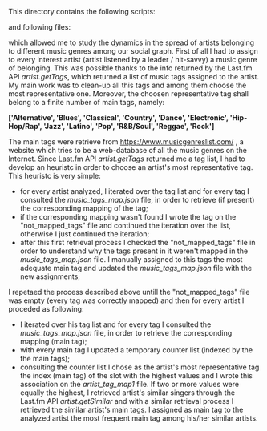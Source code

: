 This directory contains the following scripts:

and following files:


which allowed me to study the dynamics in the spread of artists belonging to different music genres among our social graph.
First of all I had to assign to every interest artist (artist listened by a leader / hit-savvy) a music genre of belonging.
This was possible thanks to the info returned by the Last.fm API *artist.getTags*, which returned a list of music tags assigned  to the artist. My main work was to clean-up all this tags and among them choose the most representative one. Moreover, the choosen representative tag shall belong to a finite number of main tags, namely:

**['Alternative', 'Blues', 'Classical', 'Country', 'Dance', 'Electronic', 'Hip-Hop/Rap', 'Jazz', 'Latino', 'Pop', 'R&B/Soul', 'Reggae', 'Rock']**

The main tags were retrieve from https://www.musicgenreslist.com/ , a website which tries to be a web-database of all the music genres on the Internet. 
Since Last.fm API *artist.getTags* returned me a tag list, I had to develop an heuristc in order to choose an artist's most representative tag. This heuristc is very simple:
* for every artist analyzed, I iterated over the tag list and for every tag I consulted the *music_tags_map.json* file, in order to retrieve (if present) the corresponding mapping of the tag;
* if the corresponding mapping wasn't found I wrote the tag on the "not_mapped_tags" file and continued the iteration over the list, otherwise I just continued the iteration;
* after this first retrieval process I checked the "not_mapped_tags" file in order to understand why the tags present in it weren't mapped in the *music_tags_map.json* file. I manually assigned to this tags the most adequate main tag and updated the *music_tags_map.json* file with the new assignments;

I repetaed the process described above untill the "not_mapped_tags" file was empty (every tag was correctly mapped) and then for every artist I proceded as following:
* I iterated over his tag list and for every tag I consulted the *music_tags_map.json* file, in order to retrieve the corresponding mapping (main tag);
* with every main tag I updated a temporary counter list (indexed by the the main tags);
* consulting the counter list I chose as the artist's most representative tag the index (main tag) of the slot with the highest values and I wrote this association on the *artist_tag_map1* file. If two or more values were equally the highest, I retrieved artist's similar singers through the Last.fm API *artist.getSimilar* and with a similar retrieval process I retrieved the similar artist's main tags. I assigned as main tag to the analyzed artist the most frequent main tag among his/her similar artists.

